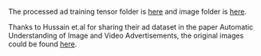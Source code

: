The processed ad training tensor folder is [here](https://drive.google.com/drive/folders/1fvbS_J_wQFNsN8JEWmDjHCt0rkjXDiSq?usp=sharing) and image folder is [here](https://drive.google.com/drive/folders/1Kj45bFxxxTJgvX2tieg7g8QWHp426WH0?usp=sharing).

Thanks to Hussain et.al for sharing their ad dataset in the paper Automatic Understanding of Image and Video Advertisements, the original images could be found [here](http://people.cs.pitt.edu/~kovashka/ads/#image).
